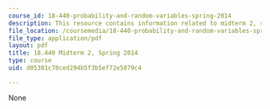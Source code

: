 ```yaml
---
course_id: 18-440-probability-and-random-variables-spring-2014
description: This resource contains information related to midterm 2, spring 2014.
file_location: /coursemedia/18-440-probability-and-random-variables-spring-2014/d05381c78ced294b5f3b5ef72e5879c4_MIT18_440S14_mid2_2014.pdf
file_type: application/pdf
layout: pdf
title: 18.440 Midterm 2, Spring 2014
type: course
uid: d05381c78ced294b5f3b5ef72e5879c4

---
```

None
